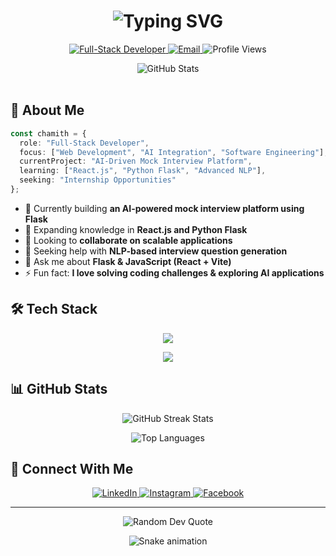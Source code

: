 <h1 align="center">
  <img src="https://readme-typing-svg.herokuapp.com?font=Fira+Code&weight=500&size=40&pause=1000&color=6E57E0&center=true&vCenter=true&random=false&width=500&height=70&lines=Hi+%F0%9F%91%8B+I'm+Chamith;Full-Stack+Developer" alt="Typing SVG" />
</h1>

<p align="center">
  <a href="https://github.com/codingchami">
    <img src="https://img.shields.io/badge/Full--Stack-Developer-blue?style=for-the-badge&logo=react" alt="Full-Stack Developer"/>
  </a>
  <a href="mailto:cschamithsandeepa@gmail.com">
    <img src="https://img.shields.io/badge/Email-Contact%20Me-red?style=for-the-badge&logo=gmail" alt="Email"/>
  </a>
  <img src="https://komarev.com/ghpvc/?username=codingchami&style=for-the-badge&color=blueviolet" alt="Profile Views"/>
</p>

<div align="center">
  <img src="https://github-readme-stats.vercel.app/api?username=codingchami&show_icons=true&theme=tokyonight&hide_border=true&include_all_commits=true&count_private=true" alt="GitHub Stats" />
</div>

<br/>

## 🚀 About Me

```typescript
const chamith = {
  role: "Full-Stack Developer",
  focus: ["Web Development", "AI Integration", "Software Engineering"],
  currentProject: "AI-Driven Mock Interview Platform",
  learning: ["React.js", "Python Flask", "Advanced NLP"],
  seeking: "Internship Opportunities"
};
```

- 🔭 Currently building **an AI-powered mock interview platform using Flask**
- 🌱 Expanding knowledge in **React.js and Python Flask**
- 👯 Looking to **collaborate on scalable applications**
- 🤝 Seeking help with **NLP-based interview question generation**
- 💬 Ask me about **Flask & JavaScript (React + Vite)**
- ⚡ Fun fact: **I love solving coding challenges & exploring AI applications**

## 🛠️ Tech Stack

<p align="center">
  <img src="https://skillicons.dev/icons?i=react,typescript,javascript,python,flask,java,spring,nodejs" />
</p>
<p align="center">
  <img src="https://skillicons.dev/icons?i=html,css,tailwind,bootstrap,postgresql,mysql,git" />
</p>

## 📊 GitHub Stats

<p align="center">
  <img src="https://github-readme-streak-stats.herokuapp.com/?user=codingchami&theme=tokyonight&hide_border=true" alt="GitHub Streak Stats"/>
</p>

<p align="center">
  <img src="https://github-readme-stats.vercel.app/api/top-langs/?username=codingchami&theme=tokyonight&hide_border=true&include_all_commits=true&count_private=true&layout=compact" alt="Top Languages"/>
</p>

## 🤝 Connect With Me

<p align="center">
  <a href="https://linkedin.com/in/chamith-sandeepa" target="_blank">
    <img src="https://img.shields.io/badge/LinkedIn-%230077B5.svg?style=for-the-badge&logo=linkedin&logoColor=white" alt="LinkedIn"/>
  </a>
  <a href="https://instagram.com/c_h_a_m_i_t_h_s_a_n_d_e_e_p_a" target="_blank">
    <img src="https://img.shields.io/badge/Instagram-%23E4405F.svg?style=for-the-badge&logo=instagram&logoColor=white" alt="Instagram"/>
  </a>
  <a href="https://fb.com/chamith.sandeepa" target="_blank">
    <img src="https://img.shields.io/badge/Facebook-%231877F2.svg?style=for-the-badge&logo=facebook&logoColor=white" alt="Facebook"/>
  </a>
</p>

---

<p align="center">
  <img src="https://quotes-github-readme.vercel.app/api?type=horizontal&theme=tokyonight" alt="Random Dev Quote"/>
</p>

<div align="center">
  <img src="https://github.com/codingchami/codingchami/blob/output/github-contribution-grid-snake.svg" alt="Snake animation"/>
</div>

